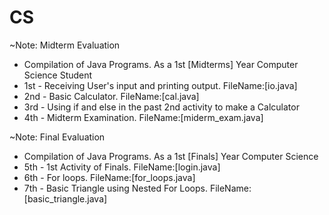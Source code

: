 # CS
~Note: Midterm Evaluation
- Compilation of Java Programs. As a 1st [Midterms] Year Computer Science Student
- 1st - Receiving User's input and printing output. FileName:[io.java]
- 2nd - Basic Calculator. FileName:[cal.java]
- 3rd - Using if and else in the past 2nd activity to make a Calculator
- 4th - Midterm Examination. FileName:[miderm_exam.java]

~Note: Final Evaluation
- Compilation of Java Programs. As a 1st [Finals] Year Computer Science
- 5th - 1st Activity of Finals. FileName:[login.java]
- 6th - For loops. FileName:[for_loops.java]
- 7th - Basic Triangle using Nested For Loops. FileName:[basic_triangle.java]